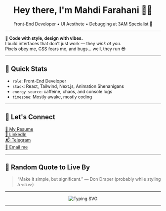 <h1 align="center">Hey there, I'm Mahdi Farahani 👨‍💻</h1>

<p align="center">
  Front-End Developer • UI Aesthete • Debugging at 3AM Specialist 💫
</p>

---

🚀 **Code with style, design with vibes.**  
I build interfaces that don’t just work — they *wink at you*.  
Pixels obey me, CSS fears me, and bugs… well, they run 😎

---

## 👾 Quick Stats

- `role`: Front-End Developer  
- `stack`: React, Tailwind, Next.js, Animation Shenanigans  
- `energy source`: caffeine, chaos, and console.logs  
- `timezone`: Mostly awake, mostly coding

---

## 🔗 Let's Connect

[📄 My Resume](https://flowcv.com/resume/j15rcs18p8)  
[💼 LinkedIn][linkedin]  
[📬 Telegram][telegram]  
[📧 Email me][email]  

---

## 🧠 Random Quote to Live By

> “Make it simple, but significant.” — Don Draper (probably while styling a `<div>`)

---

<p align="center">
  <img src="https://readme-typing-svg.herokuapp.com?font=Fira+Code&size=24&pause=1000&color=36BCF7&center=true&vCenter=true&width=435&lines=const+me+%3D+Mahdi+Farahani;Frontend+Dev+%7C+UI+Lover;Building+beautiful+things+with+code" alt="Typing SVG" />
</p>

---

<!-- Socials -->
[email]: mailto:mahtifarahani@gmail.com  
[linkedin]: https://www.linkedin.com/in/mahdi-farahani-2600871b5  
[telegram]: https://t.me/mahtifarahani
